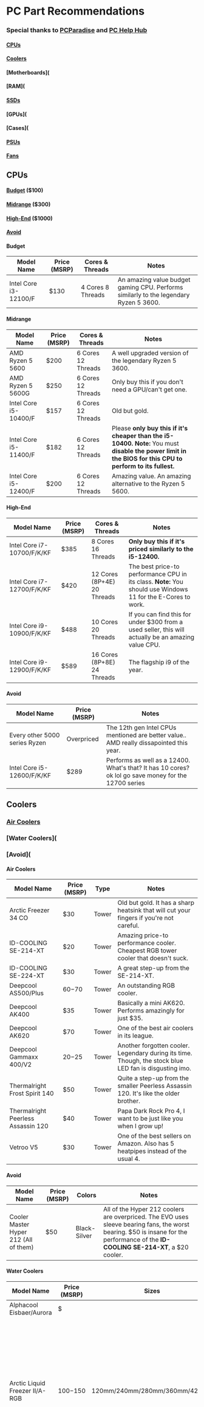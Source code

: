 # PC Part Recommendations

### Special thanks to [PCParadise](https://discord.gg/pcparadise) and [PC Help Hub](https://docs.google.com/presentation/d/1RSXkK6nSBhYbIuJzdbhcuOsKzP1w8auAwaYNd1gGI04/edit?usp=sharing)


#### [CPUs](https://github.com/EmDuck/Tech-Recommendations/blob/main/PC%20PARTS.md#cpus-1)
#### [Coolers](https://github.com/EmDuck/Tech-Recommendations/blob/main/PC%20PARTS.md#coolers-1)
#### [Motherboards](
#### [RAM](
#### [SSDs](https://github.com/EmDuck/Tech-Recommendations/blob/main/PC%20PARTS.md#ssds-1)
#### [GPUs](
#### [Cases](
#### [PSUs](https://github.com/EmDuck/Tech-Recommendations/blob/main/PC%20PARTS.md#psus-1)
#### [Fans](https://github.com/EmDuck/Tech-Recommendations/blob/main/PC%20PARTS.md#fans-1)

## CPUs

#### [Budget](https://github.com/EmDuck/Tech-Recommendations/blob/main/PC%20PARTS.md#budget) ($100)
#### [Midrange](https://github.com/EmDuck/Tech-Recommendations/blob/main/PC%20PARTS.md#midrange) ($300)
#### [High-End](https://github.com/EmDuck/Tech-Recommendations/blob/main/PC%20PARTS.md#high-end) ($1000)
#### [Avoid](https://github.com/EmDuck/Tech-Recommendations/blob/main/PC%20PARTS.md#avoid-1)

#### Budget

| Model Name            | Price (MSRP) | Cores & Threads    | Notes
| --------------------- | ------------ | ------------------ | ------------------------------------------------------------------------------------- |
| Intel Core i3-12100/F | $130         | 4 Cores 8 Threads  | An amazing value budget gaming CPU. Performs similarly to the legendary Ryzen 5 3600. |

#### Midrange

| Model Name            | Price (MSRP) | Cores & Threads    | Notes
| --------------------- | ------------ | ------------------ | ------------------------------------------------------------------------------------------------- |
| AMD Ryzen 5 5600      | $200         | 6 Cores 12 Threads | A well upgraded version of the legendary Ryzen 5 3600.                                            |
| AMD Ryzen 5 5600G     | $250         | 6 Cores 12 Threads | Only buy this if you don't need a GPU/can't get one.
| Intel Core i5-10400/F | $157         | 6 Cores 12 Threads | Old but gold.                                                                                     |
| Intel Core i5-11400/F | $182         | 6 Cores 12 Threads | Please **only buy this if it's cheaper than the i5-10400.** **Note:** You must **disable the power limit in the BIOS for this CPU to perform to its fullest.** |
| Intel Core i5-12400/F | $200         | 6 Cores 12 Threads | Amazing value. An amazing alternative to the Ryzen 5 5600.                                        |

#### High-End 

| Model Name                 | Price (MSRP) | Cores & Threads                  | Notes
| -------------------------- | ------------ | -------------------------------- | ---------------------------------------------------------
| Intel Core i7-10700/F/K/KF | $385         | 8 Cores 16 Threads               | **Only buy this if it's priced similarly to the i5-12400.**
| Intel Core i7-12700/F/K/KF | $420         | 12 Cores (8P+4E) 20 Threads      | The best price-to performance CPU in its class. **Note:** You should use Windows 11 for the E-Cores to work. |
| Intel Core i9-10900/F/K/KF | $488         | 10 Cores 20 Threads              | If you can find this for under $300 from a used seller, this will actually be an amazing value CPU.
| Intel Core i9-12900/F/K/KF | $589         | 16 Cores (8P+8E) 24 Threads      | The flagship i9 of the year.

#### Avoid

| Model Name                    | Price (MSRP) | Notes
| ----------------------------- | ------------ | --------------------------------------------------------------------------------------- |
| Every other 5000 series Ryzen | Overpriced   | The 12th gen Intel CPUs mentioned are better value.. AMD really dissapointed this year. |
| Intel Core i5-12600/F/K/KF    | $289         | Performs as well as a 12400. What's that? It has 10 cores? ok lol go save money for the 12700 series |

## Coolers

### [Air Coolers](https://github.com/EmDuck/Tech-Recommendations/blob/main/PC%20PARTS.md#air-coolers-1)
### [Water Coolers](
### [Avoid](

#### Air Coolers

| Model Name                         | Price (MSRP) | Type  | Notes
| ---------------------------------- | ------------ | ----- | ------------------------------------------------------------------------------------------------------ |
| Arctic Freezer 34 CO               | $30          | Tower | Old but gold. It has a sharp heatsink that will cut your fingers if you're not careful.
| ID-COOLING SE-214-XT               | $20          | Tower | Amazing price-to performance cooler. Cheapest RGB tower cooler that doesn't suck.
| ID-COOLING SE-224-XT               | $30          | Tower | A great step-up from the SE-214-XT.
| Deepcool AS500/Plus                | $60-$70      | Tower | An outstanding RGB cooler.
| Deepcool AK400                     | $35          | Tower | Basically a mini AK620. Performs amazingly for just $35.
| Deepcool AK620                     | $70          | Tower | One of the best air coolers in its league.
| Deepcool Gammaxx 400/V2            | $20-$25      | Tower | Another forgotten cooler. Legendary during its time. Though, the stock blue LED fan is disgusting imo. | | Deepcool Gammaxx GT/V2/GTE/GTE V2  | $30-$40      | Tower | RGB Gammaxx 400.
| Thermalright Frost Spirit 140      | $50          | Tower | Quite a step-up from the smaller Peerless Assassin 120. It's like the older brother.
| Thermalright Peerless Assassin 120 | $40          | Tower | Papa Dark Rock Pro 4, I want to be just like you when I grow up!
| Vetroo V5                          | $30          | Tower | One of the best sellers on Amazon. Also has 5 heatpipes instead of the usual 4.

#### Avoid

| Model Name                            | Price (MSRP) | Colors       | Notes
| ------------------------------------- | ------------ | ------------ | --------------------------------------------------------------------------------------------- |
| Cooler Master Hyper 212 (All of them) | $50          | Black-Silver | All of the Hyper 212 coolers are overpriced. The EVO uses sleeve bearing fans, the worst bearing. $50 is insane for the performance of the **ID-COOLING SE-214-XT**, a $20 cooler.

#### Water Coolers

| Model Name                     | Price (MSRP) | Sizes                         | Notes
| ------------------------------ | ------------ | ----------------------------- | -----------------------------------------------------------------------------------
| Alphacool Eisbaer/Aurora       | $            | 
| Arctic Liquid Freezer II/A-RGB | $100-$150    | 120mm/240mm/280mm/360mm/420mm | One of the best price-to-performance AIOs out there. Sometimes you can find a 240mm on sale for **$70-$90**. Not to mention, the fans have dual-ball bearings so they'll last a good amount of years. |
| EK-AIO Basic/D-RGB             | $            | 120mm/240mm/280mm/360mm       | Gorgeous black AIO, gorgeous RGB AIO. Even better, it performs as well as the Galahad AIO.
| Lian Li Galahad AIO            | $            | 240mm/360mm                   | Great performing AIO, 

#### Avoid

| Model Name                         | Price (MSRP) | Sizes  | Notes
| ---------------------------------- | ------------ | ----- | ------------------------------------------------------------------------------------------------------ |

## SSDs

### You can also check out [windshield's](https://github.com/windshields) SSD [Ranking List + Guide](https://github.com/windshields/stoRAGE-consumer-SSD-buying-guide/blob/main/SSD%20tier%20list.md) for some more recommendations!



## PSUs

### You can also check out [psucultist's](https://cultists.network/psucultists/) [PSU Tier List](https://cultists.network/140/psu-tier-list/) for some more recommendations!

| Model Name                         | Price (MSRP) | Colors  | Notes
| ---------------------------------- | ------------ | ------- | ----------------------------------------------------------------------------------------------------- |
| 


## Fans

### You can also check out [Ozone's](https://github.com/ozone3950) [Fan Buying Guide](https://github.com/ozone3950/fan-buying-guide) for more recommendations!

